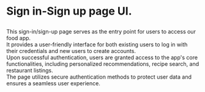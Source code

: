 <b><h1>
Sign in-Sign up page UI.
</h1>
</b>
This sign-in/sign-up page serves as the entry point for users to access our food app.
<br>
It provides a user-friendly interface for both existing users to log in with their credentials and new users to create accounts. 
<br>
Upon successful authentication, users are granted access to the app's core functionalities, including personalized recommendations, recipe search, and restaurant listings.
<br>
The page utilizes secure authentication methods to protect user data and ensures a seamless user experience.








